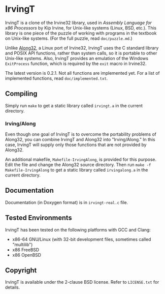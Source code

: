 # IrvingT

IrvingT is a clone of the Irvine32 library, used in *Assembly Language for x86 Processors* by Kip Irvine, for Unix-like systems (Linux, BSD, etc.). This library is one piece of the puzzle of working with programs in the textbook on Unix-like systems. (For the full puzzle, read `doc/puzzle.md`.)

Unlike [Along32](https://sourceforge.net/projects/jwasm/), a Linux port of Irvine32, IrvingT uses the C standard library and POSIX API functions, rather than system calls, so it is portable to other Unix-like systems. Also, IrvingT provides an emulation of the Windows `ExitProcess` function, which is required by the `exit` macro in Irvine32.

The latest version is 0.2.1. Not all functions are implemented yet. For a list of implemented functions, read `doc/implemented.txt`.

## Compiling

Simply run `make` to get a static library called `irvingt.a` in the current directory.

### Irving/Along

Even though one goal of IrvingT is to overcome the portability problems of Along32, you can combine IrvingT and Along32 into "Irving/Along." In this case, IrvingT will supply only those functions that are not provided by Along32.

An additional makefile, `Makefile-IrvingAlong`, is provided for this purpose. Edit the file and change the Along32 source directory. Then run `make -f Makefile-IrvingAlong` to get a static library called `irvingalong.a` in the current directory.

## Documentation

Documentation (in Doxygen format) is in `irvingt-real.c` file.

## Tested Environments

IrvingT has been tested on the following platforms with GCC and Clang:

* x86-64 GNU/Linux (with 32-bit development files, sometimes called "multilib")
* x86 FreeBSD
* x86 OpenBSD

## Copyright

IrvingT is available under the 2-clause BSD license. Refer to `LICENSE.txt` for details.
